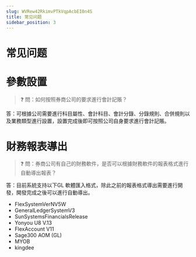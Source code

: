 ```yaml
---
slug: WVRew42RkimvPTkVqpAcbEI0n4S
title: 常见问题
sidebar_position: 3
---
```



# 常见问题


# 參數設置


> ❓ 問：如何按照券商公司的要求進行會計記賬？


答：可根據公司需要進行科目屬性、會計科目、會計分錄、分錄規則、合併規則以及業務類型進行設置，設置完成後即可按照公司自身要求進行會計記賬。


# 財務報表導出


> ❓ 問：券商公司有自己的財務軟件，是否可以根據財務軟件的報表格式進行自動導出報表？


答：目前系統支持以下GL 軟體匯入格式，除此之前的報表格式導出需要進行開發，開發完成之後可以進行自動導出。

- FlexSystemVerNV5W
- GeneralLedgerSystemV3
- SunSystemsFinancialsRelease
- Yonyou U8 V.13
- FlexAccount V11
- Sage300 AOM (GL)
- MYOB
- kingdee
